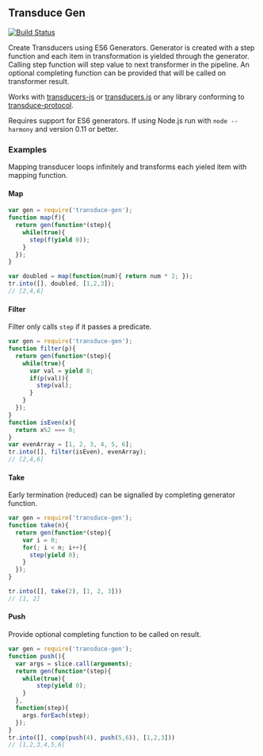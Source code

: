 ## Transduce Gen
[![Build Status](https://secure.travis-ci.org/transduce/transduce-gen.svg)](http://travis-ci.org/transduce/transduce-gen)

Create Transducers using ES6 Generators.  Generator is created with a step function and each item in transformation is yielded through the generator.  Calling step function will step value to next transformer in the pipeline.  An optional completing function can be provided that will be called on transformer result.

Works with [transducers-js][3] or [transducers.js][4] or any library conforming to [transduce-protocol][5].

Requires support for ES6 generators.  If using Node.js run with `node --harmony` and version 0.11 or better.

### Examples

Mapping transducer loops infinitely and transforms each yieled item with mapping function.

#### Map
```javascript
var gen = require('transduce-gen');
function map(f){
  return gen(function*(step){
    while(true){
      step(f(yield 0));
    }
  });
}

var doubled = map(function(num){ return num * 2; });
tr.into([], doubled, [1,2,3]);
// [2,4,6]
```

#### Filter

Filter only calls `step` if it passes a predicate.

```javascript
var gen = require('transduce-gen');
function filter(p){
  return gen(function*(step){
    while(true){
      var val = yield 0;
      if(p(val)){
        step(val);
      }
    }
  });
}
function isEven(x){
  return x%2 === 0;
}
var evenArray = [1, 2, 3, 4, 5, 6];
tr.into([], filter(isEven), evenArray);
// [2,4,6]
```

#### Take

Early termination (reduced) can be signalled by completing generator function.

```javascript
var gen = require('transduce-gen');
function take(n){
  return gen(function*(step){
    var i = 0;
    for(; i < n; i++){
      step(yield 0);
    }
  });
}

tr.into([], take(2), [1, 2, 3]))
// [1, 2]
```

#### Push

Provide optional completing function to be called on result.

```javascript
var gen = require('transduce-gen');
function push(){
  var args = slice.call(arguments);
  return gen(function*(step){
    while(true){
        step(yield 0);
    }
  },
  function(step){
    args.forEach(step);
  });
}
tr.into([], comp(push(4), push(5,6)), [1,2,3]))
// [1,2,3,4,5,6]
```

[3]: https://github.com/cognitect-labs/transducers-js
[4]: https://github.com/jlongster/transducers.js
[5]: https://github.com/transduce/transduce-protocol
